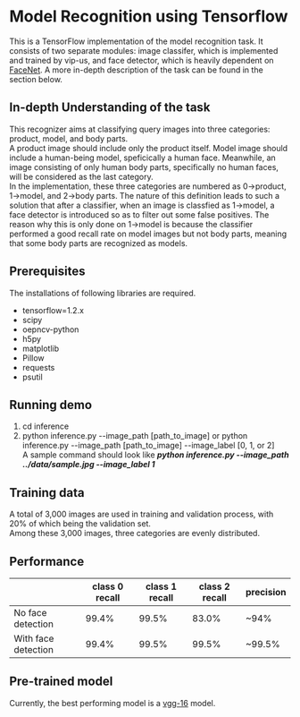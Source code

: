 # Model Recognition using Tensorflow
This is a TensorFlow implementation of the model recognition task. It consists of two separate modules: image classifer, which is implemented and trained by vip-us, and face detector, which is heavily dependent on [FaceNet](https://github.com/davidsandberg/facenet). A more in-depth description of the task can be found in the section below. 

## In-depth Understanding of the task
This recognizer aims at classifying query images into three categories: product, model, and body parts.  
A product image should include only the product itself. Model image should include a human-being model, speficically a human face. Meanwhile, an image consisting of only human body parts, specifically no human faces, will be considered as the last category.  
In the implementation, these three categories are numbered as 0->product, 1->model, and 2->body parts.
The nature of this definition leads to such a solution that after a classifier, when an image is classfied as 1->model, a face detector is introduced so as to filter out some false positives. The reason why this is only done on 1->model is because the classifier performed a good recall rate on model images but not body parts, meaning that some body parts are recognized as models.

## Prerequisites
The installations of following libraries are required.
* tensorflow=1.2.x
* scipy
* oepncv-python
* h5py
* matplotlib
* Pillow
* requests
* psutil

## Running demo
1. cd inference
2. python inference.py --image_path [path_to_image] or python inference.py --image_path [path_to_image] --image_label [0, 1, or 2]  
A sample command should look like **_python inference.py --image_path ../data/sample.jpg --image_label 1_**

## Training data
A total of 3,000 images are used in training and validation process, with 20% of which being the validation set.  
Among these 3,000 images, three categories are evenly distributed.  

## Performance 
| 			        | class 0 recall | class 1 recall | class 2 recall | precision |
|-------------------|----------------|----------------|----------------|-----------|
|No face detection  |      99.4%     |      99.5%     |      83.0%     |   ~94%    |  
|With face detection|      99.4%     |      99.5%     |      99.5%     |   ~99.5%  | 

## Pre-trained model
Currently, the best performing model is a [vgg-16](https://www.cs.toronto.edu/~frossard/vgg16/vgg16_weights.npz) model.
